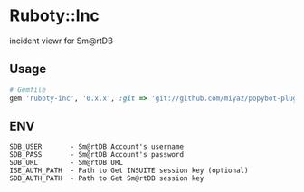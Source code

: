 # Ruboty::Inc
incident viewr for Sm@rtDB

## Usage

```ruby
# Gemfile
gem 'ruboty-inc', '0.x.x', :git => 'git://github.com/miyaz/popybot-plugins.git', :branch => "ruboty-inc"
```

## ENV
```
SDB_USER       - Sm@rtDB Account's username
SDB_PASS       - Sm@rtDB Account's password
SDB_URL        - Sm@rtDB URL
ISE_AUTH_PATH  - Path to Get INSUITE session key (optional)
SDB_AUTH_PATH  - Path to Get Sm@rtDB session key
```
